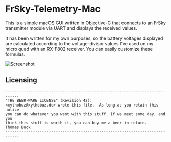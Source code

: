 # FrSky-Telemetry-Mac

This is a simple macOS GUI written in Objective-C that connects to an FrSky transmitter module via UART and displays the received values.

It has been written for my own purposes, so the battery voltages displayed are calculated according to the voltage-divisor values I've used on my micro quad with an RX-F802 receiver. You can easily customize these formulas.

![Screenshot](https://i.imgur.com/mT23HOs.png)

## Licensing

    ----------------------------------------------------------------------------
    "THE BEER-WARE LICENSE" (Revision 42):
    <xythobuz@xythobuz.de> wrote this file.  As long as you retain this notice
    you can do whatever you want with this stuff. If we meet some day, and you
    think this stuff is worth it, you can buy me a beer in return.   Thomas Buck
    ----------------------------------------------------------------------------

